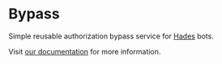# Bypass

Simple reusable authorization bypass service for [Hades](https://github.com/hades-ts/hades) bots.

Visit [our documentation](https://hades-ts.github.io/) for more information.
